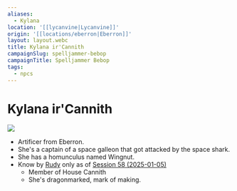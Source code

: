 ```yaml
---
aliases:
  - Kylana
location: '[[lycanvine|Lycanvine]]'
origin: '[[locations/eberron|Eberron]]'
layout: layout.webc
title: Kylana ir'Cannith
campaignSlug: spelljammer-bebop
campaignTitle: Spelljammer Bebop
tags:
  - npcs
---
```

# Kylana ir'Cannith

![](Screenshot%202024-12-08%20at%2012.03.54.png)

- Artificer from Eberron.
- She's a captain of a space galleon that got attacked by the space shark.
- She has a homunculus named Wingnut.
- Know by [Rudy](refuge-unit-d3.md) only as of [Session 58 (2025-01-05)](session-58.md)
	- Member of House Cannith
	- She's dragonmarked, mark of making.
